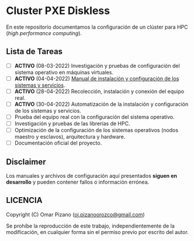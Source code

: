 # Cluster PXE Diskless

En este repositorio documentamos la configuración de un clúster para HPC (*high performance computing*).

## Lista de Tareas

- [ ] **ACTIVO** (08-03-2022) Investigación y pruebas de configuración del sistema operativo en máquinas virtuales.
- [ ] **ACTIVO** (04-04-2022) [Manual de instalación y configuración de los sistemas y servicios](manual.md).
- [ ] **ACTIVO** (28-04-2022) Recolección, instalación y conexión del equipo real.
- [ ] **ACTIVO** (30-04-2022) Automatización de la instalación y configuración de los sistemas y servicios.
- [ ] Prueba del equipo real con la configuración del sistema operativo.
- [ ] Investigación y pruebas de las librerías de HPC.
- [ ] Optimización de la configuración de los sistemas operativos (nodos maestro y esclavos), arquitectura y hardware.
- [ ] Documentación oficial del proyecto.

## Disclaimer

Los manuales y archivos de configuración aquí presentados **siguen en desarrollo** y pueden contener fallos o información errónea.

## LICENCIA

Copyright (C) Omar Pizano (oj.pizanoorozco@gmail.com)

Se prohíbe la reproducción de este trabajo, independientemente de la modificación, en cualquier forma sin el permiso previo por escrito del autor.
